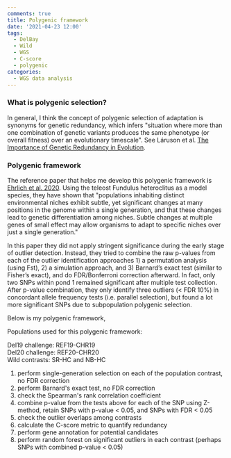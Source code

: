 ```yaml
---
comments: true
title: Polygenic framework
date: '2021-04-23 12:00'
tags:
  - DelBay
  - Wild 
  - WGS
  - C-score
  - polygenic
categories:
  - WGS data analysis
--- 
```


### What is polygenic selection?

In general, I think the concept of polygenic selection of adaptation is synonyms for genetic redundancy, which infers "situation where more than one combination of genetic variants produces the same phenotype (or overall fitness) over an evolutionary timescale". See Láruson et al. [The Importance of Genetic Redundancy in Evolution](https://www.cell.com/trends/ecology-evolution/fulltext/S0169-5347(20)30116-6). 

### Polygenic framework

The reference paper that helps me develop this polygenic framework is [Ehrlich et al. 2020](https://academic.oup.com/gbe/article/13/2/evaa257/6031913). Using the teleost Fundulus heteroclitus as a model species, they have shown that "populations inhabiting distinct environmental niches exhibit subtle, yet significant changes at many positions in the genome within a single generation, and that these changes lead to genetic differentiation among niches. Subtle changes at multiple genes of small effect may allow organisms to adapt to specific niches over just a single generation."

In this paper they did not apply stringent significance during the early stage of outlier detection. Instead, they tried to combine the raw p-values from each of the outlier identification approaches 1) a permutation analysis (using Fst), 2) a simulation approach, and 3) Barnard’s exact test (similar to Fisher’s exact), and do FDR/Bonferroni correction afterward. In fact, only two SNPs within pond 1 remained significant after multiple test collection. After p-value combination, they only identify three outliers (< FDR 10%) in concordant allele frequency tests (i.e. parallel selection), but found a lot more significant SNPs due to subpopulation polygenic selection.

Below is my polygenic framework,

Populations used for this polygenic framework:

Del19 challenge: REF19-CHR19       
Del20 challenge: REF20-CHR20       
Wild contrasts: SR-HC and NB-HC       

1. perform single-generation selection on each of the population contrast, no FDR correction        
2. perform Barnard's exact test, no FDR correction         
3. check the Spearman's rank correlation coefficient         
4. combine p-value from the tests above for each of the SNP using Z-method, retain SNPs with p-value < 0.05, and SNPs with FDR < 0.05              
5. check the outlier overlaps among contrasts
6. calculate the C-score metric to quantify redundancy
7. perform gene annotation for potential candidates
8. perform random forest on significant outliers in each contrast (perhaps SNPs with combined p-value < 0.05)




